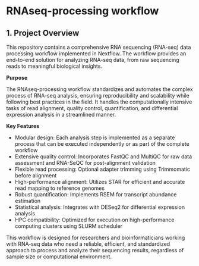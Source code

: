 # RNAseq-processing workflow

## 1. Project Overview

This repository contains a comprehensive RNA sequencing (RNA-seq) data processing workflow implemented in Nextflow. The workflow provides an end-to-end solution for analyzing RNA-seq data, from raw sequencing reads to meaningful biological insights.

**Purpose**

The RNAseq-processing workflow standardizes and automates the complex process of RNA-seq analysis, ensuring reproducibility and scalability while following best practices in the field. It handles the computationally intensive tasks of read alignment, quality control, quantification, and differential expression analysis in a streamlined manner.

**Key Features** 

* Modular design: Each analysis step is implemented as a separate process that can be executed independently or as part of the complete workflow
* Extensive quality control: Incorporates FastQC and MultiQC for raw data assessment and RNA-SeQC for post-alignment validation
* Flexible read processing: Optional adapter trimming using Trimmomatic before alignment
* High-performance alignment: Utilizes STAR for efficient and accurate read mapping to reference genomes
* Robust quantification: Implements RSEM for transcript abundance estimation
* Statistical analysis: Integrates with DESeq2 for differential expression analysis
* HPC compatibility: Optimized for execution on high-performance computing clusters using SLURM scheduler
 
This workflow is designed for researchers and bioinformaticians working with RNA-seq data who need a reliable, efficient, and standardized approach to process and analyze their sequencing results, regardless of sample size or computational environment.
